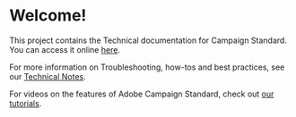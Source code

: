 # Welcome!

This project contains the Technical documentation for Campaign Standard. You can access it online [here](https://docs.adobe.com/content/help/en/campaign-standard/using/campaign-standard-home.html).

For more information on Troubleshooting, how-tos and best practices, see our [Technical Notes](https://helpx.adobe.com/campaign/kb/acs-article-list.html).

For videos on the features of Adobe Campaign Standard, check out [our tutorials](https://docs.adobe.com/content/help/en/campaign-learn/campaign-standard-tutorials/overview.html).

